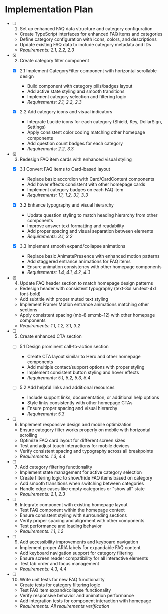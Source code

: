 # Implementation Plan

- [ ] 1. Set up enhanced FAQ data structure and category configuration
  - Create TypeScript interfaces for enhanced FAQ items and categories
  - Define category configuration with icons, colors, and descriptions
  - Update existing FAQ data to include category metadata and IDs
  - _Requirements: 2.1, 2.2, 2.3_

- [x] 2. Create category filter component
  - [x] 2.1 Implement CategoryFilter component with horizontal scrollable design
    - Build component with category pills/badges layout
    - Add active state styling and smooth transitions
    - Implement category selection and filtering logic
    - _Requirements: 2.1, 2.2, 2.3_

  - [x] 2.2 Add category icons and visual indicators
    - Integrate Lucide icons for each category (Shield, Key, DollarSign, Settings)
    - Apply consistent color coding matching other homepage components
    - Add question count badges for each category
    - _Requirements: 2.2, 3.3_

- [x] 3. Redesign FAQ item cards with enhanced visual styling
  - [x] 3.1 Convert FAQ items to Card-based layout
    - Replace basic accordion with Card/CardContent components
    - Add hover effects consistent with other homepage cards
    - Implement category badges on each FAQ item
    - _Requirements: 1.1, 1.2, 3.1, 3.3_

  - [x] 3.2 Enhance typography and visual hierarchy
    - Update question styling to match heading hierarchy from other components
    - Improve answer text formatting and readability
    - Add proper spacing and visual separation between elements
    - _Requirements: 3.1, 3.2_

  - [x] 3.3 Implement smooth expand/collapse animations
    - Replace basic AnimatePresence with enhanced motion patterns
    - Add staggered entrance animations for FAQ items
    - Ensure animation consistency with other homepage components
    - _Requirements: 1.4, 4.1, 4.2, 4.3_

- [x] 4. Update FAQ header section to match homepage design patterns
  - Redesign header with consistent typography (text-3xl sm:text-4xl font-bold)
  - Add subtitle with proper muted text styling
  - Implement Framer Motion entrance animations matching other sections
  - Apply consistent spacing (mb-8 sm:mb-12) with other homepage components
  - _Requirements: 1.1, 1.2, 3.1, 3.2_

- [ ] 5. Create enhanced CTA section
  - [ ] 5.1 Design prominent call-to-action section
    - Create CTA layout similar to Hero and other homepage components
    - Add multiple contact/support options with proper styling
    - Implement consistent button styling and hover effects
    - _Requirements: 5.1, 5.2, 5.3, 5.4_

  - [ ] 5.2 Add helpful links and additional resources
    - Include support links, documentation, or additional help options
    - Style links consistently with other homepage CTAs
    - Ensure proper spacing and visual hierarchy
    - _Requirements: 5.3_

- [ ] 6. Implement responsive design and mobile optimization
  - Ensure category filter works properly on mobile with horizontal scrolling
  - Optimize FAQ card layout for different screen sizes
  - Test and adjust touch interactions for mobile devices
  - Verify consistent spacing and typography across all breakpoints
  - _Requirements: 1.3, 4.4_

- [ ] 7. Add category filtering functionality
  - Implement state management for active category selection
  - Create filtering logic to show/hide FAQ items based on category
  - Add smooth transitions when switching between categories
  - Handle edge cases like empty categories or "show all" state
  - _Requirements: 2.1, 2.3_

- [ ] 8. Integrate component with existing homepage layout
  - Test FAQ component within the homepage context
  - Ensure consistent styling with surrounding sections
  - Verify proper spacing and alignment with other components
  - Test performance and loading behavior
  - _Requirements: 1.1, 1.2_

- [ ] 9. Add accessibility improvements and keyboard navigation
  - Implement proper ARIA labels for expandable FAQ content
  - Add keyboard navigation support for category filtering
  - Ensure screen reader compatibility for all interactive elements
  - Test tab order and focus management
  - _Requirements: 4.3, 4.4_

- [ ] 10. Write unit tests for new FAQ functionality
  - Create tests for category filtering logic
  - Test FAQ item expand/collapse functionality
  - Verify responsive behavior and animation performance
  - Add integration tests for component interaction with homepage
  - _Requirements: All requirements verification_